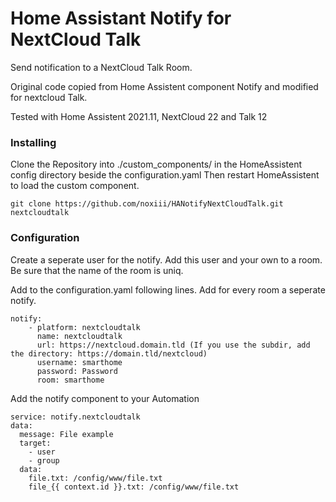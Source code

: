 # Home Assistant Notify for NextCloud Talk

Send notification to a NextCloud Talk Room.

Original code copied from Home Assistent component Notify and modified for nextcloud Talk.

Tested with Home Assistent 2021.11, NextCloud 22 and Talk 12

### Installing

Clone the Repository into ./custom_components/ in the HomeAssistent config directory beside the configuration.yaml 
Then restart HomeAssistent to load the custom component.

```
git clone https://github.com/noxiii/HANotifyNextCloudTalk.git nextcloudtalk
```

### Configuration

Create a seperate user for the notify. Add this user and your own to a room. Be sure that the name of the room is uniq.

Add to the configuration.yaml following lines. Add for every room a seperate notify.

```
notify:
    - platform: nextcloudtalk
      name: nextcloudtalk
      url: https://nextcloud.domain.tld (If you use the subdir, add the directory: https://domain.tld/nextcloud)
      username: smarthome
      password: Password
      room: smarthome

```

Add the notify component to your Automation
```
service: notify.nextcloudtalk
data:
  message: File example
  target:
    - user
    - group
  data:
    file.txt: /config/www/file.txt
    file_{{ context.id }}.txt: /config/www/file.txt
```

